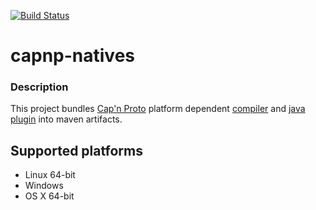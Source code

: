 [![Build Status](https://travis-ci.org/expretio/capnp-natives.svg?branch=master)](https://travis-ci.org/expretio/capnp-natives)

capnp-natives
==================

### Description

This project bundles [Cap'n Proto](http://capnproto.org) platform dependent [compiler](https://capnproto.org/capnp-tool.html) and [java plugin](https://dwrensha.github.io/capnproto-java/index.html) into maven artifacts.


Supported platforms
-------------------

- Linux 64-bit
- Windows
- OS X 64-bit
